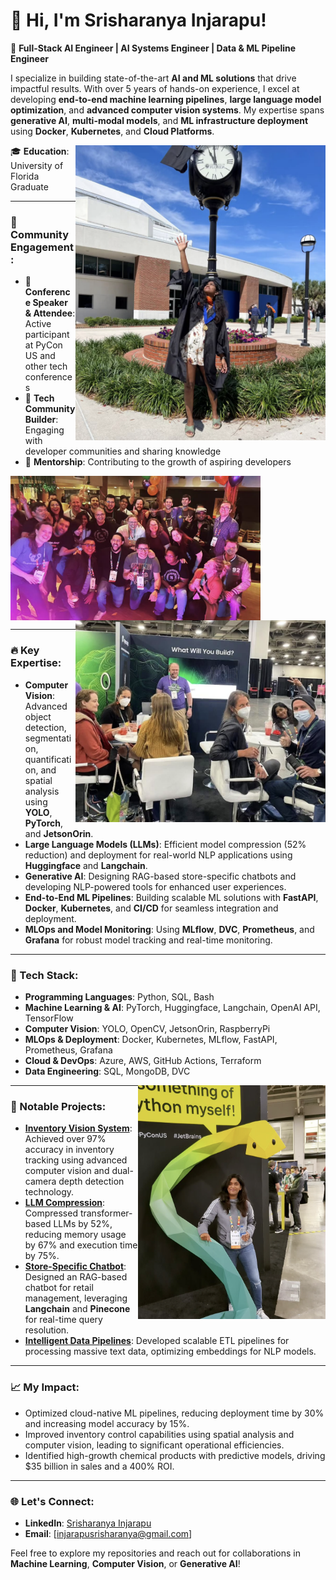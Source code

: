# 👋 Hi, I'm Srisharanya Injarapu!  

🚀 **Full-Stack AI Engineer | AI Systems Engineer | Data & ML Pipeline Engineer**  

I specialize in building state-of-the-art **AI and ML solutions** that drive impactful results. With over 5 years of hands-on experience, I excel at developing **end-to-end machine learning pipelines**, **large language model optimization**, and **advanced computer vision systems**. My expertise spans **generative AI**, **multi-modal models**, and **ML infrastructure deployment** using **Docker**, **Kubernetes**, and **Cloud Platforms**.  

<img src="graduation.png" width="400" align="right" alt="UF Graduation Photo"/>

🎓 **Education**: University of Florida Graduate

---

### 🤝 Community Engagement:
- 🎤 **Conference Speaker & Attendee**: Active participant at PyCon US and other tech conferences
- 👥 **Tech Community Builder**: Engaging with developer communities and sharing knowledge
- 🌟 **Mentorship**: Contributing to the growth of aspiring developers
  

<img src="party.png" width="400" align="center" alt="Pycon"/> <img src="anacondas.png" width="400" align="right" alt="Pycon"/> 

---


### 🔥 Key Expertise:  
- **Computer Vision**: Advanced object detection, segmentation, quantification, and spatial analysis using **YOLO**, **PyTorch**, and **JetsonOrin**.  
- **Large Language Models (LLMs)**: Efficient model compression (52% reduction) and deployment for real-world NLP applications using **Huggingface** and **Langchain**.  
- **Generative AI**: Designing RAG-based store-specific chatbots and developing NLP-powered tools for enhanced user experiences.  
- **End-to-End ML Pipelines**: Building scalable ML solutions with **FastAPI**, **Docker**, **Kubernetes**, and **CI/CD** for seamless integration and deployment.  
- **MLOps and Model Monitoring**: Using **MLflow**, **DVC**, **Prometheus**, and **Grafana** for robust model tracking and real-time monitoring.  

---

### 🔧 Tech Stack:  
- **Programming Languages**: Python, SQL, Bash  
- **Machine Learning & AI**: PyTorch, Huggingface, Langchain, OpenAI API, TensorFlow  
- **Computer Vision**: YOLO, OpenCV, JetsonOrin, RaspberryPi  
- **MLOps & Deployment**: Docker, Kubernetes, MLflow, FastAPI, Prometheus, Grafana  
- **Cloud & DevOps**: Azure, AWS, GitHub Actions, Terraform  
- **Data Engineering**: SQL, MongoDB, DVC  

<img src="pycon.png" width="300" align="right" alt="At PyConUS"/>

---

### 🚀 Notable Projects:  
- **[Inventory Vision System](#)**: Achieved over 97% accuracy in inventory tracking using advanced computer vision and dual-camera depth detection technology.  
- **[LLM Compression](#)**: Compressed transformer-based LLMs by 52%, reducing memory usage by 67% and execution time by 75%.  
- **[Store-Specific Chatbot](#)**: Designed an RAG-based chatbot for retail management, leveraging **Langchain** and **Pinecone** for real-time query resolution.  
- **[Intelligent Data Pipelines](#)**: Developed scalable ETL pipelines for processing massive text data, optimizing embeddings for NLP models.  

---

### 📈 My Impact:  
- Optimized cloud-native ML pipelines, reducing deployment time by 30% and increasing model accuracy by 15%.  
- Improved inventory control capabilities using spatial analysis and computer vision, leading to significant operational efficiencies.  
- Identified high-growth chemical products with predictive models, driving $35 billion in sales and a 400% ROI.  

---

### 🌐 Let's Connect:  
- **LinkedIn**: [Srisharanya Injarapu](https://www.linkedin.com/in/srisharanya-injarapu/)  
- **Email**: [injarapusrisharanya@gmail.com]  

Feel free to explore my repositories and reach out for collaborations in **Machine Learning**, **Computer Vision**, or **Generative AI**!  
